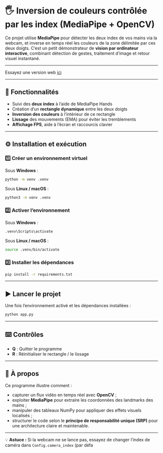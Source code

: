 # 🖐️ Inversion de couleurs contrôlée par les index (MediaPipe + OpenCV)

Ce projet utilise **MediaPipe** pour détecter les deux index de vos mains via la webcam, et inverse en temps réel les couleurs de la zone délimitée par ces deux doigts.
C’est un petit démonstrateur de **vision par ordinateur interactive**, combinant détection de gestes, traitement d’image et retour visuel instantané.

---

Essayez une version web [ici](https://codepen.io/Adr_G/full/gbPBpdG)

---

## 🧬 Fonctionnalités

* Suivi des **deux index** à l’aide de MediaPipe Hands
* Création d’un **rectangle dynamique** entre les deux doigts
* **Inversion des couleurs** à l’intérieur de ce rectangle
* **Lissage** des mouvements (EMA) pour éviter les tremblements
* **Affichage FPS**, aide à l’écran et raccourcis clavier

---

## ⚙️ Installation et exécution

### 1️⃣ Créer un environnement virtuel

Sous **Windows** :

```bash
python -m venv .venv
```

Sous **Linux / macOS** :

```bash
python3 -m venv .venv
```

### 2️⃣ Activer l’environnement

Sous **Windows** :

```bash
.venv\Scripts\activate
```

Sous **Linux / macOS** :

```bash
source .venv/bin/activate
```

### 3️⃣ Installer les dépendances

```bash
pip install -r requirements.txt
```

---

## ▶️ Lancer le projet

Une fois l’environnement activé et les dépendances installées :

```bash
python app.py
```

---

## ⌨️ Contrôles

* **Q** : Quitter le programme
* **R** : Réinitialiser le rectangle / le lissage

---

## 🧠 À propos

Ce programme illustre comment :

* capturer un flux vidéo en temps réel avec **OpenCV** ;
* exploiter **MediaPipe** pour extraire les coordonnées des landmarks des mains ;
* manipuler des tableaux NumPy pour appliquer des effets visuels localisés ;
* structurer le code selon le **principe de responsabilité unique (SRP)** pour une architecture claire et maintenable.

---

💡 **Astuce :** Si la webcam ne se lance pas, essayez de changer l’index de caméra dans `Config.camera_index` (par défa

